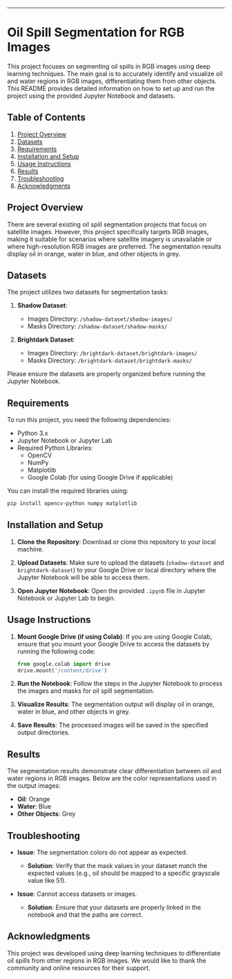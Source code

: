 
---

# Oil Spill Segmentation for RGB Images

This project focuses on segmenting oil spills in RGB images using deep learning techniques. The main goal is to accurately identify and visualize oil and water regions in RGB images, differentiating them from other objects. This README provides detailed information on how to set up and run the project using the provided Jupyter Notebook and datasets.

## Table of Contents
1. [Project Overview](#project-overview)
2. [Datasets](#datasets)
3. [Requirements](#requirements)
4. [Installation and Setup](#installation-and-setup)
5. [Usage Instructions](#usage-instructions)
6. [Results](#results)
7. [Troubleshooting](#troubleshooting)
8. [Acknowledgments](#acknowledgments)

## Project Overview

There are several existing oil spill segmentation projects that focus on satellite images. However, this project specifically targets RGB images, making it suitable for scenarios where satellite imagery is unavailable or where high-resolution RGB images are preferred. The segmentation results display oil in orange, water in blue, and other objects in grey.

## Datasets

The project utilizes two datasets for segmentation tasks:

1. **Shadow Dataset**:
   - Images Directory: `/shadow-dataset/shadow-images/`
   - Masks Directory: `/shadow-dataset/shadow-masks/`

2. **Brightdark Dataset**:
   - Images Directory: `/brightdark-dataset/brightdark-images/`
   - Masks Directory: `/brightdark-dataset/brightdark-masks/`

Please ensure the datasets are properly organized before running the Jupyter Notebook.

## Requirements

To run this project, you need the following dependencies:
- Python 3.x
- Jupyter Notebook or Jupyter Lab
- Required Python Libraries:
  - OpenCV
  - NumPy
  - Matplotlib
  - Google Colab (for using Google Drive if applicable)

You can install the required libraries using:
```bash
pip install opencv-python numpy matplotlib
```

## Installation and Setup

1. **Clone the Repository**:
   Download or clone this repository to your local machine.

2. **Upload Datasets**:
   Make sure to upload the datasets (`shadow-dataset` and `brightdark-dataset`) to your Google Drive or local directory where the Jupyter Notebook will be able to access them.

3. **Open Jupyter Notebook**:
   Open the provided `.ipynb` file in Jupyter Notebook or Jupyter Lab to begin.

## Usage Instructions

1. **Mount Google Drive (if using Colab)**:
   If you are using Google Colab, ensure that you mount your Google Drive to access the datasets by running the following code:
   ```python
   from google.colab import drive
   drive.mount('/content/drive')
   ```

2. **Run the Notebook**:
   Follow the steps in the Jupyter Notebook to process the images and masks for oil spill segmentation.

3. **Visualize Results**:
   The segmentation output will display oil in orange, water in blue, and other objects in grey.

4. **Save Results**:
   The processed images will be saved in the specified output directories.

## Results

The segmentation results demonstrate clear differentiation between oil and water regions in RGB images. Below are the color representations used in the output images:
- **Oil**: Orange
- **Water**: Blue
- **Other Objects**: Grey

## Troubleshooting

- **Issue**: The segmentation colors do not appear as expected.
  - **Solution**: Verify that the mask values in your dataset match the expected values (e.g., oil should be mapped to a specific grayscale value like 51).

- **Issue**: Cannot access datasets or images.
  - **Solution**: Ensure that your datasets are properly linked in the notebook and that the paths are correct.

## Acknowledgments

This project was developed using deep learning techniques to differentiate oil spills from other regions in RGB images. We would like to thank the community and online resources for their support.
